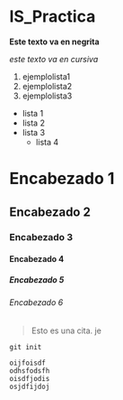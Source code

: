 # IS_Practica

  **Este texto va en negrita**
  
  *este texto va en cursiva*
  
  1. ejemplolista1
  2. ejemplolista2
  3. ejemplolista3
  
  * lista 1
  * lista 2
  * lista 3
    * lista 4
  
  # Encabezado 1
  ## Encabezado 2
  ### Encabezado 3
  #### Encabezado 4
  ##### Encabezado 5
  ###### Encabezado 6

> Esto es una cita. je

`git init`

~~~
oijfoisdf
odhsfodsfh
oisdfjodis
osjdfijdoj
